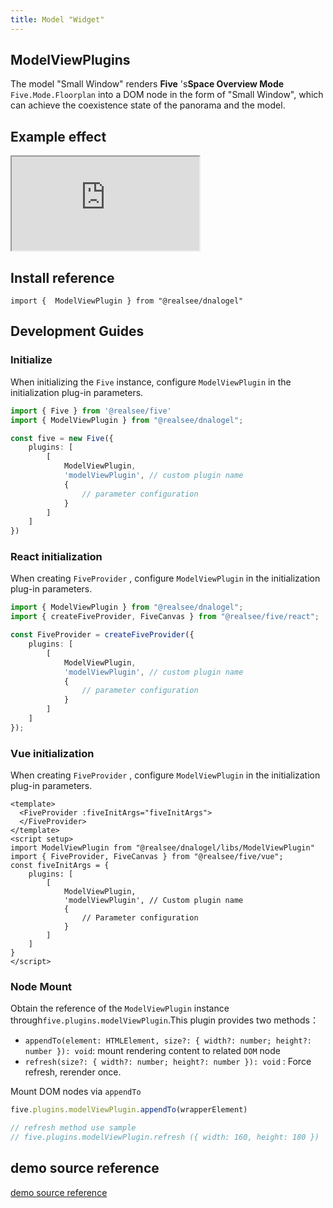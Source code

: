 ```yaml
---
title: Model "Widget"
--- 
```


## **ModelViewPlugins**

The model "Small Window" renders **Five** 's**Space Overview Mode** `Five.Mode.Floorplan` into a DOM node in the form of "Small Window", which can achieve the coexistence state of the panorama and the model.

## Example effect

<div className="docs-vr-normal">
  <iframe className="docs-vr-iframe" src="https://realsee-developer.github.io/dnalogel/src/ModelViewPlugin/index.html"></iframe>
</div>

## Install reference

```tsx
import {  ModelViewPlugin } from "@realsee/dnalogel"
```

## Development Guides

### Initialize
When initializing the `Five` instance, configure `ModelViewPlugin` in the initialization plug-in parameters.

```ts
import { Five } from '@realsee/five'
import { ModelViewPlugin } from "@realsee/dnalogel";

const five = new Five({
    plugins: [
        [
            ModelViewPlugin,
            'modelViewPlugin', // custom plugin name
            {
                // parameter configuration
            }
        ]
    ]
})
```

### React initialization
When creating `FiveProvider` , configure `ModelViewPlugin` in the initialization plug-in parameters.

```ts
import { ModelViewPlugin } from "@realsee/dnalogel";
import { createFiveProvider, FiveCanvas } from "@realsee/five/react";

const FiveProvider = createFiveProvider({
    plugins: [
        [
            ModelViewPlugin,
            'modelViewPlugin', // custom plugin name
            {
                // parameter configuration
            }
        ]
    ]
});
```

### Vue initialization
When creating `FiveProvider` , configure `ModelViewPlugin` in the initialization plug-in parameters.

```vue
<template>
  <FiveProvider :fiveInitArgs="fiveInitArgs">
  </FiveProvider>
</template>
<script setup>
import ModelViewPlugin from "@realsee/dnalogel/libs/ModelViewPlugin"
import { FiveProvider, FiveCanvas } from "@realsee/five/vue";
const fiveInitArgs = {
    plugins: [
        [
            ModelViewPlugin,
            'modelViewPlugin', // Custom plugin name
            {
                // Parameter configuration
            }
        ]
    ]
}
</script>
```

### Node Mount

Obtain the reference of the `ModelViewPlugin` instance through`five.plugins.modelViewPlugin`.This plugin provides two methods：

- `appendTo(element: HTMLElement, size?: { width?: number; height?: number }): void`: mount rendering content to related `DOM` node
- `refresh(size?: { width?: number; height?: number }): void` : Force refresh, rerender once.

Mount DOM nodes via `appendTo`

```ts
five.plugins.modelViewPlugin.appendTo(wrapperElement)

// refresh method use sample
// five.plugins.modelViewPlugin.refresh ({ width: 160, height: 180 })
```

## demo source reference

[demo source reference](https://github.com/realsee-developer/dnalogel/tree/main/examples/src)
